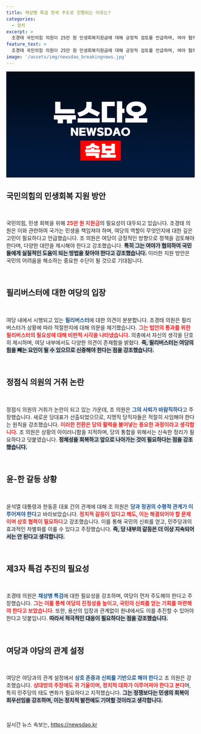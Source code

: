 ```yaml
---
title: 채상병 특검 한국 주도로 진행되는 이유는?
categories:
  - 정치
excerpt: >
  조경태 국민의힘 의원이 25만 원 민생회복지원금에 대해 긍정적 검토를 언급하며, 여야 협의의 중요성을 강조했다. 그는 당내 필리버스터에 대한 비판과 함께 정점식 의장 사임을 촉구하며, 제3자 특검 추진의 필요성을 역설했다.
feature_text: >
  조경태 국민의힘 의원이 25만 원 민생회복지원금에 대해 긍정적 검토를 언급하며, 여야 협의의 중요성을 강조했다. 그는 당내 필리버스터에 대한 비판과 함께 정점식 의장 사임을 촉구하며, 제3자 특검 추진의 필요성을 역설했다.
image: '/assets/img/newsdao_breakingnews.jpg'
---
```


<p><img src="/assets/img/newsdao_breakingnews.jpg" alt="koreaapp 속보" /></p>

<h2 data-ke-size="size26">국민의힘의 민생회복 지원 방안</h2>

<p data-ke-size="size16">&nbsp;</p>

<p>국민의힘, 민생 회복을 위해 <b><span style="color: #ee2323;">25만 원 지원금</span></b>의 필요성이 대두되고 있습니다. 조경태 의원은 이와 관련하여 국가는 민생을 책임져야 하며, 여당의 역할이 무엇인지에 대한 깊은 고민이 필요하다고 언급했습니다. 조 의원은 여당이 긍정적인 방향으로 정책을 검토해야 한다며, 다양한 대안을 제시해야 한다고 강조했습니다. <b><span style="background-color: #21538527;">특히 그는 여야가 협의하여 국민들에게 실질적인 도움이 되는 방법을 찾아야 한다고 강조했습니다.</span></b> 이러한 지원 방안은 국민의 어려움을 해소하는 중요한 수단이 될 것으로 기대됩니다. </p>

<p data-ke-size="size16">&nbsp;</p>

<h2 data-ke-size="size26">필리버스터에 대한 여당의 입장</h2>

<p data-ke-size="size16">&nbsp;</p>

<p>여당 내에서 시행되고 있는 <b><span style="color: #1a5490;">필리버스터</span></b>에 대한 의견이 분분합니다. 조경태 의원은 필리버스터가 상황에 따라 적절한지에 대해 의문을 제기했습니다. <b><span style="color: #ee2323;">그는 법안의 통과를 위한 필리버스터의 필요성에 대해 비판적 시각을 나타냈습니다.</span></b> 의총에서 자신의 생각을 단호히 제시하며, 여당 내부에서도 다양한 의견이 존재함을 밝혔다. <b><span style="background-color: #21538527;">즉, 필리버스터는 여당의 힘을 빼는 요인이 될 수 있으므로 신중해야 한다는 점을 강조했습니다.</span></b></p>

<p data-ke-size="size16">&nbsp;</p>

<h2 data-ke-size="size26">정점식 의원의 거취 논란</h2>

<p data-ke-size="size16">&nbsp;</p>

<p>정점식 의원의 거취가 논란이 되고 있는 가운데, 조 의원은 <b><span style="color: #1a5490;">그의 사퇴가 바람직하다</span></b>고 주장했습니다. 새로운 당대표가 선출되었으므로, 지명직 당직자들은 적절히 사임해야 한다는 원칙을 강조했습니다. <b><span style="color: #ee2323;">이러한 전환은 당의 활력을 불어넣는 중요한 과정이라고 생각합니다.</span></b> 조 의원은 상황의 아이러니함을 지적하며, 당의 통합을 위해서는 신속한 정리가 필요하다고 덧붙였습니다. <b><span style="background-color: #21538527;">정체성을 회복하고 앞으로 나아가는 것이 필요하다는 점을 강조했습니다.</span></b></p>

<p data-ke-size="size16">&nbsp;</p>

<h2 data-ke-size="size26">윤-한 갈등 상황</h2>

<p data-ke-size="size16">&nbsp;</p>

<p>윤석열 대통령과 한동훈 대표 간의 관계에 대해 조 의원은 <b><span style="color: #1a5490;">당과 정권의 수평적 관계가 이루어져야 한다</span></b>고 바라보았습니다. <b><span style="color: #ee2323;">정치적 갈등이 있다고 해도, 이는 해결되어야 할 문제이며 상호 협력이 필요하다</span></b>고 강조했습니다. 이를 통해 국민의 신뢰를 얻고, 민주당과의 효과적인 차별화를 이룰 수 있다고 주장했습니다. <b><span style="background-color: #21538527;">즉, 당 내부의 갈등은 더 이상 지속되어서는 안 된다고 생각합니다.</span></b></p>

<p data-ke-size="size16">&nbsp;</p>

<h2 data-ke-size="size26">제3자 특검 추진의 필요성</h2>

<p data-ke-size="size16">&nbsp;</p>

<p>조경태 의원은 <b><span style="color: #1a5490;">채상병 특검</span></b>에 대한 필요성을 강조하며, 여당이 먼저 주도해야 한다고 주장했습니다. <b><span style="color: #ee2323;">그는 이를 통해 여당의 진정성을 높이고, 국민의 신뢰를 얻는 기회를 마련해야 한다고 보았습니다.</span></b> 또한, 용산의 입장과 관계없이 원내에서도 이를 추진할 수 있어야 한다고 덧붙입니다. <b><span style="background-color: #21538527;">따라서 적극적인 대응이 필요하다는 점을 강조했습니다.</span></b></p>

<p data-ke-size="size16">&nbsp;</p>

<h2 data-ke-size="size26">여당과 야당의 관계 설정</h2>

<p data-ke-size="size16">&nbsp;</p>

<p>여당은 야당과의 관계 설정에서 <b><span style="color: #1a5490;">상호 존중과 신뢰를 기반으로 해야 한다</span></b>고 조 의원은 강조했습니다. <b><span style="color: #ee2323;">상대방의 주장에도 귀 기울이며, 정치적 대화가 이루어져야 한다고 본다</span></b>며, 특히 민주당의 태도 변화가 필요하다고 지적했습니다. <b><span style="background-color: #21538527;">그는 정쟁보다는 민생의 회복이 최우선임을 강조하며, 이는 정치적 발전에도 기여할 것이라고 생각합니다.</span></b></p>

<p data-ke-size="size16">&nbsp;</p>
실시간 뉴스 속보는, <a href="https://newsdao.kr" rel="dofollow">https://newsdao.kr</a>



